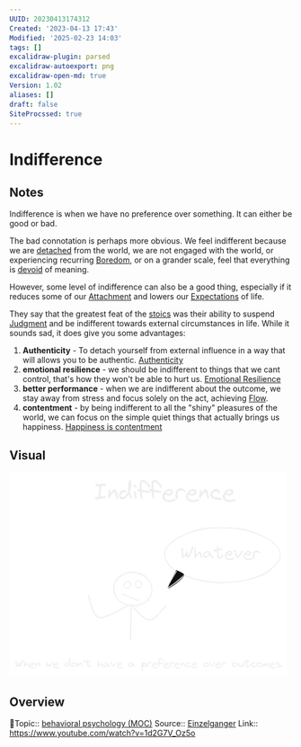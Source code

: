 ```yaml
---
UUID: 20230413174312
Created: '2023-04-13 17:43'
Modified: '2025-02-23 14:03'
tags: []
excalidraw-plugin: parsed
excalidraw-autoexport: png
excalidraw-open-md: true
Version: 1.02
aliases: []
draft: false
SiteProcssed: true
---
```


# Indifference

## Notes

Indifference is when we have no preference over something. It can either be good or bad.

The bad connotation is perhaps more obvious. We feel indifferent because we are [detached](/notes/alienation.md) from the world, we are not engaged with the world, or experiencing recurring [Boredom](/notes/boredom.md), or on a grander scale, feel that everything is [devoid](/notes/nihilism.md) of meaning.

However, some level of indifference can also be a good thing, especially if it reduces some of our [Attachment](/notes/attachment.md) and lowers our [Expectations](/notes/expectations.md) of life.

They say that the greatest feat of the [stoics](/notes/stoicism.md) was their ability to suspend [Judgment](/notes/judgment.md) and be indifferent towards external circumstances in life. While it sounds sad, it does give you some advantages:
 1. **Authenticity** - To detach yourself from external influence in a way that will allows you to be authentic. [Authenticity](/notes/authenticity.md)
 2. **emotional resilience** - we should be indifferent to things that we cant control, that's how they won't be able to hurt us. [Emotional Resilience](/notes/emotional-resilience.md)
 3. **better performance** - when we are indifferent about the outcome, we stay away from stress and focus solely on the act, achieving [Flow](/notes/flow.md).
 4. **contentment** - by being indifferent to all the "shiny" pleasures of the world, we can focus on the simple quiet things that actually brings us happiness. [Happiness is contentment](/notes/happiness-is-contentment.md)

## Visual

![Indifference.webp](/notes/indifference.webp)

## Overview
🔼Topic:: [behavioral psychology (MOC)](/mocs/behavioral-psychology-moc.md)
Source:: [Einzelganger](/notes/einzelganger.md)
Link:: https://www.youtube.com/watch?v=1d2G7V_Oz5o


